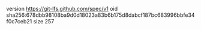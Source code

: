 version https://git-lfs.github.com/spec/v1
oid sha256:678dbb98108ba9d0d18023a83b6b175d8dabcf187bc683996bbfe34f0c7ceb21
size 257
